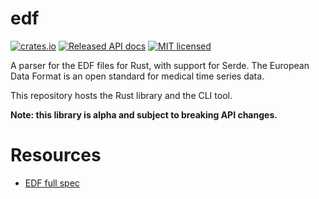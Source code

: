 # edf

[![crates.io](https://img.shields.io/crates/v/tack.svg)](https://crates.io/crates/tack)
[![Released API docs](https://docs.rs/tack/badge.svg)](https://docs.rs/tack)
[![MIT licensed](https://img.shields.io/badge/license-MIT-blue.svg)](./LICENSE)

A parser for the EDF files for Rust, with support for Serde.
The European Data Format is an open standard for medical time series data.

This repository hosts the Rust library and the CLI tool.

**Note: this library is alpha and subject to breaking API changes.**

# Resources

- [EDF full spec](https://www.edfplus.info/specs/edf.html)
